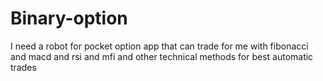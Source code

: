 # Binary-option
I need a robot for pocket option app that can trade for me with fibonacci and macd and rsi and mfi and other technical methods for best automatic trades

